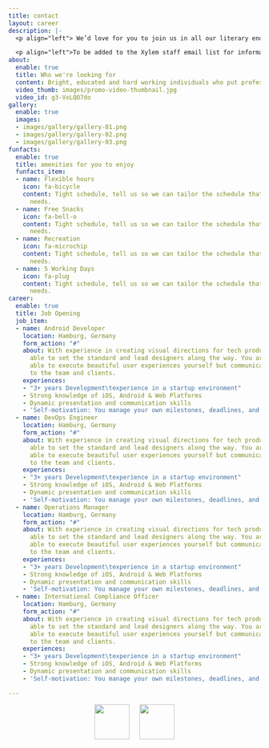```yaml
---
title: contact
layout: career
description: |-
  <p align="left"> We’d love for you to join us in all our literary endeavors! Xylem has a close, hardworking staff of anywhere from 15-50 dedicated students interested in wide-ranging fields—from creative writing and publishing to finance and advertising to graphic design and communications. Since the mid-90s, Xylem has maintained a reputation for publishing some of the best creative work by students at the University of Michigan. Whether you’re interested in a leadership position as a member of our Executive Board, or if you would like to submit your own work for an opportunity to be a published writer or artist, or if you’d like a smaller role at one of the best student-run literary magazines on campus, Xylem is waiting for you. </p>

  <p align="left">To be added to the Xylem staff email list for information about upcoming meetings and events, please email Clare Godfryd, the Editor-in-Chief, at goclare@umich.edu.</p>
about:
  enable: true
  title: Who we're looking for
  content: Bright, educated and hard working individuals who put professionalism first.
  video_thumb: images/promo-video-thumbnail.jpg
  video_id: g3-VxLQO7do
gallery:
  enable: true
  images:
  - images/gallery/gallery-01.png
  - images/gallery/gallery-02.png
  - images/gallery/gallery-03.png
funfacts:
  enable: true
  title: amenities for you to enjoy
  funfacts_item:
  - name: Flexible hours
    icon: fa-bicycle
    content: Tight schedule, tell us so we can tailor the schedule that fits your
      needs.
  - name: Free Snacks
    icon: fa-bell-o
    content: Tight schedule, tell us so we can tailor the schedule that fits your
      needs.
  - name: Recreation
    icon: fa-microchip
    content: Tight schedule, tell us so we can tailor the schedule that fits your
      needs.
  - name: 5 Working Days
    icon: fa-plug
    content: Tight schedule, tell us so we can tailor the schedule that fits your
      needs.
career:
  enable: true
  title: Job Opening
  job_item:
  - name: Android Developer
    location: Hamburg, Germany
    form_action: "#"
    about: With experience in creating visual directions for tech products, you are
      able to set the standard and lead designers along the way. You are not only
      able to execute beautiful user experiences yourself but communicate those concepts
      to the team and clients.
    experiences:
    - "3+ years Development\texperience in a startup environment"
    - Strong knowledge of iOS, Android & Web Platforms
    - Dynamic presentation and communication skills
    - 'Self-motivation: You manage your own milestones, deadlines, and priorities'
  - name: DevOps Engineer
    location: Hamburg, Germany
    form_action: "#"
    about: With experience in creating visual directions for tech products, you are
      able to set the standard and lead designers along the way. You are not only
      able to execute beautiful user experiences yourself but communicate those concepts
      to the team and clients.
    experiences:
    - "3+ years Development\texperience in a startup environment"
    - Strong knowledge of iOS, Android & Web Platforms
    - Dynamic presentation and communication skills
    - 'Self-motivation: You manage your own milestones, deadlines, and priorities'
  - name: Operations Manager
    location: Hamburg, Germany
    form_action: "#"
    about: With experience in creating visual directions for tech products, you are
      able to set the standard and lead designers along the way. You are not only
      able to execute beautiful user experiences yourself but communicate those concepts
      to the team and clients.
    experiences:
    - "3+ years Development\texperience in a startup environment"
    - Strong knowledge of iOS, Android & Web Platforms
    - Dynamic presentation and communication skills
    - 'Self-motivation: You manage your own milestones, deadlines, and priorities'
  - name: International Compliance Officer
    location: Hamburg, Germany
    form_action: "#"
    about: With experience in creating visual directions for tech products, you are
      able to set the standard and lead designers along the way. You are not only
      able to execute beautiful user experiences yourself but communicate those concepts
      to the team and clients.
    experiences:
    - "3+ years Development\texperience in a startup environment"
    - Strong knowledge of iOS, Android & Web Platforms
    - Dynamic presentation and communication skills
    - 'Self-motivation: You manage your own milestones, deadlines, and priorities'

---
```

<div style="display:flex;justify-content:center;align-items:center">
  	<style type="text/css" scoped>
    .fbIcon {
    	height: 70px;
      	width: auto;
      	margin-right: 10px;
    }
    .igIcon {
    	height: 70px;
      	width: auto;
      	margin-left: 10px;
    }
  	</style>
	<a href="https://www.facebook.com/xylemlitmag/">
      <img src="/images/facebook-logo.svg" class="fbIcon" />
  	</a>
	<a href="https://www.instagram.com/xylemlitmag/">
      <img src="/images/instagram-logo.svg" class="igIcon" />
  	</a>
</div>
